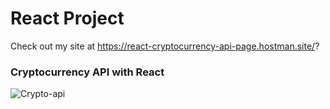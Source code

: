 # React Project

Check out my site at https://react-cryptocurrency-api-page.hostman.site/?

### Cryptocurrency API with React 

![Crypto-api](https://user-images.githubusercontent.com/65974766/146084807-4e66f32a-f3cc-4441-b8da-9a16d4988d20.jpg)
